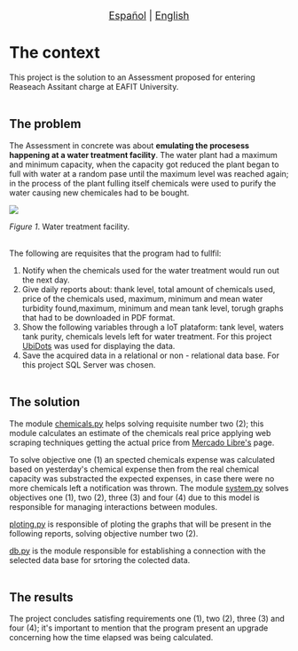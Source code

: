 <p align = "center">
<font size ="4.7px"><a href = "https://github.com/spuerta10/projects/blob/main/recursos/traducciones/plantaAgua.md">Español</a>
                                                                              |
<a href = "https://github.com/spuerta10/projects/edit/main/water%20plant/waterplant.md">English</a></font> 
</p>

# The context
This project is the solution to an Assessment proposed for entering Reaseach Assitant charge at EAFIT University.
<br></br>

## The problem
The Assessment in concrete was about **emulating the procesess happening at a water treatment facility**.
The water plant had a maximum and minimum capacity, when the capacity got reduced the plant began to full with water at a random pase until the maximum level was reached again;
in the process of the plant fulling itself chemicals were used to purify the water causing new chemicales had to be bought.

![](https://github.com/spuerta10/projects/blob/main/recursos/waterTreatmentPlant.jpg)

*Figure 1*. Water treatment facility.
<br></br>

The following are requisites that the program had to fullfil:
1. Notify when the chemicals used for the water treatment would run out the next day.
2. Give daily reports about: thank level, total amount of chemicals used, price of the chemicals used, maximum, minimum and mean water turbidity found,maximum, minimum and mean
tank level, torugh graphs that had to be downloaded in PDF format. 
3.  Show the following variables through a IoT plataform: tank level, waters tank purity, chemicals levels left for water treatment. 
For this project [UbiDots](https://ubidots.com/) was used for displaying the data.
4. Save the acquired data in a relational or non - relational data base. For this project SQL Server was chosen. 
<br></br>

## The solution
The module [chemicals.py](https://github.com/spuerta10/projects/blob/main/water%20plant/code/chemicals.py) helps solving requisite number two (2); this module calculates an estimate of the chemicals real price applying web scraping techniques
getting the actual price from [Mercado Libre's](https://www.mercadolibre.com.co/) page.

To solve objective one (1) an spected chemicals expense was calculated based on yesterday's chemical expense then from the real chemical capacity was substracted the expected 
expenses, in case there were no more chemicals left a notification was thrown. The module [system.py](https://github.com/spuerta10/projects/blob/main/water%20plant/code/system.py)
solves objectives one (1), two (2), three (3) and four (4) due to this model is responsible for managing interactions between modules. 

[ploting.py](https://github.com/spuerta10/projects/blob/main/water%20plant/code/ploting.py) is responsible of ploting the graphs that will be present in the following reports,
solving objective number two (2).

[db.py](https://github.com/spuerta10/projects/blob/main/water%20plant/code/db.py) is the module responsible for establishing a connection with the selected data base for srtoring the colected data.
<br></br>

## The results
The project concludes satisfing requirements one (1), two (2), three (3) and four (4); it's important to mention that the program present an upgrade
concerning how the time elapsed was being calculated.
<br></br>
